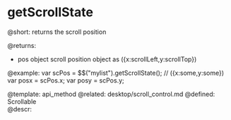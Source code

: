 getScrollState
=============


@short:
	returns the scroll position


@returns:
- pos       object         scroll position object as ({x:scrollLeft,y:scrollTop})

@example:
var scPos = $$("mylist").getScrollState(); // ({x:some,y:some})
var posx = scPos.x;
var posy = scPos.y;


@template:	api_method
@related: 
	desktop/scroll_control.md
@defined:	Scrollable	
@descr:


